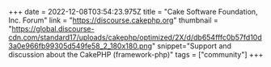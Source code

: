 +++
date = 2022-12-08T03:54:23.975Z
title = "Cake Software Foundation, Inc. Forum"
link = "https://discourse.cakephp.org"
thumbnail = "https://global.discourse-cdn.com/standard17/uploads/cakephp/optimized/2X/d/db654fffc0b57fd10d3a0e966fb99305d549fe58_2_180x180.png"
snippet="Support and discussion about the CakePHP (framework-php)"
tags = ["community"]
+++
